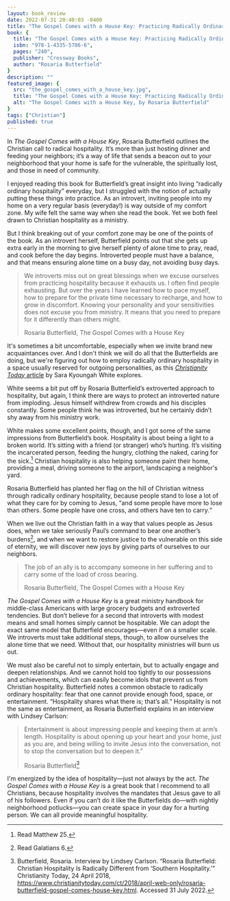 ```yaml
---
layout: book_review
date: 2022-07-31 20:40:03 -0400
title: "The Gospel Comes with a House Key: Practicing Radically Ordinary Hospitality in Our Post-Christian World"
book: {
  title: "The Gospel Comes with a House Key: Practicing Radically Ordinary Hospitality in Our Post-Christian World",
  isbn: "978-1-4335-5786-6",
  pages: "240",
  publisher: "Crossway Books",
  author: "Rosaria Butterfield"
}
description: ""
featured_image: {
  src: "the_gospel_comes_with_a_house_key.jpg",
  title: "The Gospel Comes with a House Key: Practicing Radically Ordinary Hospitality in Our Post-Christian World",
  alt: "The Gospel Comes with a House Key, by Rosaria Butterfield"
}
tags: ["Christian"]
published: true
---
```


In _The Gospel Comes with a House Key_, Rosaria Butterfield outlines the Christian call to radical hospitality. It’s more than just hosting dinner and feeding your neighbors; it’s a way of life that sends a beacon out to your neighborhood that your home is safe for the vulnerable, the spiritually lost, and those in need of community.

I enjoyed reading this book for Butterfield’s great insight into living <q>radically ordinary hospitality</q> everyday, but I struggled with the notion of actually putting these things into practice. As an introvert, inviting people into my home on a very regular basis (everyday!) is way outside of my comfort zone. My wife felt the same way when she read the book. Yet we both feel drawn to Christian hospitality as a ministry.

But I think breaking out of your comfort zone may be one of the points of the book. As an introvert herself, Butterfield points out that she gets up extra early in the morning to give herself plenty of alone time to pray, read, and cook before the day begins. Introverted people must have a balance, and that means ensuring alone time on a busy day, not avoiding busy days.

> We introverts miss out on great blessings when we excuse ourselves from practicing hospitality because it exhausts us. I often find people exhausting. But over the years I have learned how to pace myself, how to prepare for the private time necessary to recharge, and how to grow in discomfort. Knowing your personality and your sensitivities does not excuse you from ministry. It means that you need to prepare for it differently than others might.
>
> Rosaria Butterfield, The Gospel Comes with a House Key

It's sometimes a bit uncomfortable, especially when we invite brand new acquaintances over. And I don't think we will do all that the Butterfields are doing, but we're figuring out how to employ radically ordinary hospitality in a space usually reserved for outgoing personalities, as this <a href="https://www.christianitytoday.com/ct/2022/may-web-only/gospel-house-key-rosaria-butterfield-introvert-ministry.html" target="_blank"><em>Christianity Today</em> article</a> by Sara Kyoungah White explores.

White seems a bit put off by Rosaria Butterfield’s extroverted approach to hospitality, but again, I think there are ways to protect an introverted nature from imploding. Jesus himself withdrew from crowds and his disciples constantly. Some people think he was introverted, but he certainly didn’t shy away from his ministry work.

White makes some excellent points, though, and I got some of the same impressions from Butterfield’s book. Hospitality is about being a light to a broken world. It’s sitting with a friend (or stranger) who’s hurting. It’s visiting the incarcerated person, feeding the hungry, clothing the naked, caring for the sick.[^1] Christian hospitality is also helping someone paint their home, providing a meal, driving someone to the airport, landscaping a neighbor's yard.

Rosaria Butterfield has planted her flag on the hill of Christian witness through radically ordinary hospitality, because people stand to lose a lot of what they care for by coming to Jesus, <q>and some people have more to lose than others. Some people have one cross, and others have ten to carry.</q>

When we live out the Christian faith in a way that values people as Jesus does, when we take seriously Paul’s command to bear one another’s burdens[^2], and when we want to restore justice to the vulnerable on this side of eternity, we will discover new joys by giving parts of ourselves to our neighbors.

> The job of an ally is to accompany someone in her suffering and to carry some of the load of cross bearing.
>
> Rosaria Butterfield, The Gospel Comes with a House Key

_The Gospel Comes with a House Key_ is a great ministry handbook for middle-class Americans with large grocery budgets and extroverted tendencies. But don’t believe for a second that introverts with modest means and small homes simply cannot be hospitable. We can adopt the exact same model that Butterfield encourages&mdash;even if on a smaller scale. We introverts must take additional steps, though, to allow ourselves the alone time that we need. Without that, our hospitality ministries will burn us out.

We must also be careful not to simply entertain, but to actually engage and deepen relationships. And we cannot hold too tightly to our possessions and achievements, which can easily become idols that prevent us from Christian hospitality. Butterfield notes a common obstacle to radically ordinary hospitality: fear that one cannot provide enough food, space, or entertainment. <q>Hospitality shares what there is; that’s all.</q> Hospitality is not the same as entertainment, as Rosaria Butterfield explains in an interview with Lindsey Carlson:

> Entertainment is about impressing people and keeping them at arm’s length. Hospitality is about opening up your heart and your home, just as you are, and being willing to invite Jesus into the conversation, not to stop the conversation but to deepen it.”
>
> Rosaria Butterfield[^3]

I'm energized by the idea of hospitality&mdash;just not always by the act. _The Gospel Comes with a House Key_ is a great book that I recommend to all Christians, because hospitality involves the mandates that Jesus gave to all of his followers. Even if you can’t do it like the Butterfields do&mdash;with nightly neighborhood potlucks&mdash;you can create space in your day for a hurting person. We can all provide meaningful hospitality.

[^1]: Read Matthew 25.
[^2]: Read Galatians 6.
[^3]: Butterfield, Rosaria. Interview by Lindsey Carlson. “Rosaria Butterfield: Christian Hospitality Is Radically Different from ‘Southern Hospitality.’” Christianity Today, 24 April 2018, https://www.christianitytoday.com/ct/2018/april-web-only/rosaria-butterfield-gospel-comes-house-key.html. Accessed 31 July 2022.